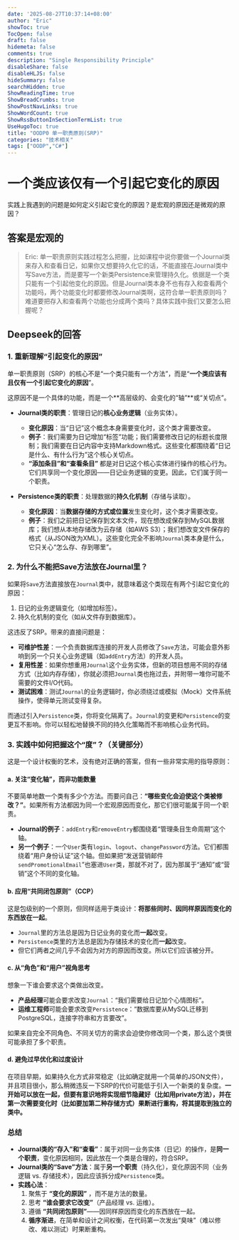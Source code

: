 ```yaml
---
date: '2025-08-27T10:37:14+08:00'
author: "Eric"
showToc: true
TocOpen: false
draft: false
hidemeta: false
comments: true
description: "Single Responsibility Principle"
disableShare: false
disableHLJS: false
hideSummary: false
searchHidden: true
ShowReadingTime: true
ShowBreadCrumbs: true
ShowPostNavLinks: true
ShowWordCount: true
ShowRssButtonInSectionTermList: true
UseHugoToc: true
title: "OODP0 单一职责原则(SRP)"
categories: "技术相关"
tags: ["OODP","C#"]
---
```


# 一个类应该仅有一个引起它变化的原因

实践上我遇到的问题是如何定义引起它变化的原因？是宏观的原因还是微观的原因？

## 答案是宏观的

> Eric: 单一职责原则实践过程怎么把握，比如课程中说你要做一个Journal类来存入和查看日记，如果你又想要持久化它的话，不能直接在Journal类中写Save方法，而是要写一个新类Persistence来管理持久化。依据是一个类只能有一个引起他变化的原因。但是Journal类本身不也有存入和查看两个功能吗，两个功能变化时都要修改Journal类啊，这符合单一职责原则吗？难道要把存入和查看两个功能也分成两个类吗？具体实践中我们又要怎么把握呢？

## Deepseek的回答

### 1. 重新理解“引起变化的原因”

单一职责原则（SRP）的核心不是“一个类只能有一个方法”，而是“**一个类应该有且仅有一个引起它变化的原因**”。

这原因不是一个具体的功能，而是一个**高层级的、会变化的“轴”**或“关切点”。

- **Journal类的职责**：管理日记的**核心业务逻辑**（业务实体）。
    - **变化原因**：当“日记”这个概念本身需要变化时，这个类才需要改变。
    - **例子**：我们需要为日记增加“标签”功能；我们需要修改日记的标题长度限制；我们需要在日记内容中支持Markdown格式。这些变化都围绕着“日记是什么、有什么行为”这个核心关切点。
    - **“添加条目”和“查看条目”** 都是对日记这个核心实体进行操作的核心行为。它们共享同一个变化原因——日记业务逻辑的变更。因此，它们属于同一个职责。

- **Persistence类的职责**：处理数据的**持久化机制**（存储与读取）。
    - **变化原因**：当**数据存储的方式或位置**发生变化时，这个类才需要改变。
    - **例子**：我们之前把日记保存到文本文件，现在想改成保存到MySQL数据库；我们想从本地存储改为云存储（如AWS S3）；我们想改变文件保存的格式（从JSON改为XML）。这些变化完全不影响`Journal`类本身是什么，它只关心“怎么存、存到哪里”。

### 2. 为什么不能把Save方法放在Journal里？

如果将`Save`方法直接放在`Journal`类中，就意味着这个类现在有两个引起它变化的原因：
1. 日记的业务逻辑变化（如增加标签）。
2. 持久化机制的变化（如从文件存到数据库）。

这违反了SRP。带来的直接问题是：

- **可维护性差**：一个负责数据库连接的开发人员修改了`Save`方法，可能会意外影响到另一个只关心业务逻辑（如`addEntry`方法）的开发人员。
- **复用性差**：如果你想重用`Journal`这个业务实体，但新的项目想用不同的存储方式（比如内存存储），你就必须把`Journal`类也拖过去，并附带一堆你可能不需要的文件I/O代码。
- **测试困难**：测试`Journal`的业务逻辑时，你必须绕过或模拟（Mock）文件系统操作，使得单元测试变得复杂。

而通过引入`Persistence`类，你将变化隔离了。`Journal`的变更和`Persistence`的变更互不影响。你可以轻松地替换不同的持久化策略而不影响核心业务代码。

### 3. 实践中如何把握这个“度”？（关键部分）

这是一个设计权衡的艺术，没有绝对正确的答案，但有一些非常实用的指导原则：

#### a. 关注“变化轴”，而非功能数量
不要简单地数一个类有多少个方法。而要问自己：**“哪些变化会迫使这个类被修改？”**。如果所有方法都因为同一个宏观原因而变化，那它们很可能属于同一个职责。

- **Journal的例子**：`addEntry`和`removeEntry`都围绕着“管理条目生命周期”这个轴。
- **另一个例子**：一个`User`类有`login`、`logout`、`changePassword`方法。它们都围绕着“用户身份认证”这个轴。但如果把“发送营销邮件`sendPromotionalEmail`”也塞进`User`类，那就不对了，因为那属于“通知”或“营销”这个不同的变化轴。

#### b. 应用“共同闭包原则”（CCP）
这是包级别的一个原则，但同样适用于类设计：**将那些同时、因同样原因而变化的东西放在一起**。

- `Journal`里的方法总是因为日记业务的变化而**一起**改变。
- `Persistence`类里的方法总是因为存储技术的变化而**一起**改变。
- 但它们两者之间几乎不会因为对方的原因而改变。所以它们应该被分开。

#### c. 从“角色”和“用户”视角思考
想象一下谁会要求这个类做出改变。
- **产品经理**可能会要求改变`Journal`：“我们需要给日记加个心情图标”。
- **运维工程师**可能会要求改变`Persistence`：“数据库要从MySQL迁移到PostgreSQL，连接字符串和方言要改”。

如果来自完全不同角色、不同关切方的需求会迫使你修改同一个类，那么这个类很可能承担了多个职责。

#### d. 避免过早优化和过度设计
在项目早期，如果持久化方式非常稳定（比如确定就用一个简单的JSON文件），并且项目很小，那么稍微违反一下SRP的代价可能低于引入一个新类的复杂度。**一开始可以放在一起，但要有意识地将实现细节隐藏好（比如用private方法），并在第一次需要变化时（比如要加第二种存储方式）果断进行重构，将其提取到独立的类中。**

### 总结

- **Journal类的“存入”和“查看”**：属于对同一业务实体（日记）的操作，是**同一个职责**，变化原因相同，因此放在一个类是合理的，符合SRP。
- **Journal类的“Save”方法**：属于**另一个职责**（持久化），变化原因不同（业务逻辑 vs. 存储技术），因此应该拆分成`Persistence`类。
- **实践心法**：
    1.  聚焦于 **“变化的原因”** ，而不是方法的数量。
    2.  思考 **“谁会要求它改变”**（产品经理 vs. 运维）。
    3.  遵循 **“共同闭包原则”**——因同样原因而变化的东西放在一起。
    4.  **循序渐进**，在简单和设计之间权衡，在代码第一次发出“臭味”（难以修改、难以测试）时果断重构。
